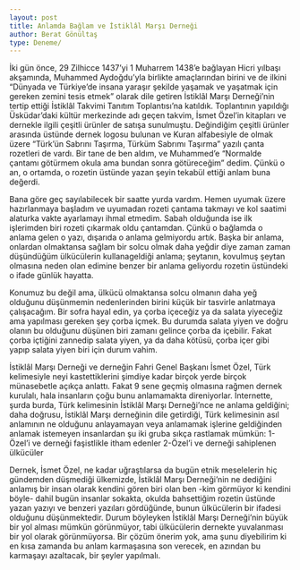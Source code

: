 ```yaml
---
layout: post
title: Anlamda Bağlam ve İstiklâl Marşı Derneği
author: Berat Gönültaş
type: Deneme/
---
```

İki gün önce, 29 Zilhicce 1437’yi 1 Muharrem 1438’e bağlayan Hicri yılbaşı akşamında, Muhammed Aydoğdu’yla birlikte amaçlarından birini ve de ilkini “Dünyada ve Türkiye’de insana yaraşır şekilde yaşamak ve yaşatmak için gereken zemini tesis etmek” olarak dile getiren İstiklâl Marşı Derneği’nin tertip ettiği İstiklâl Takvimi Tanıtım Toplantısı’na katıldık. Toplantının yapıldığı Üsküdar’daki kültür merkezinde adı geçen takvim, İsmet Özel’in kitapları ve dernekle ilgili çeşitli ürünler de satışa sunulmuştu. Değindiğim çeşitli ürünler arasında üstünde dernek logosu bulunan ve Kuran alfabesiyle de olmak üzere “Türk’ün Sabrını Taşırma, Türküm Sabrımı Taşırma” yazılı çanta rozetleri de vardı. Bir tane de ben aldım, ve Muhammed’e “Normalde çantamı götürmem okula ama bundan sonra götüreceğim” dedim. Çünkü o an, o ortamda, o rozetin üstünde yazan şeyin tekabül ettiği anlam buna değerdi.

Bana göre geç sayılabilecek bir saatte yurda vardım. Hemen uyumak üzere hazırlanmaya başladım ve uyumadan rozeti çantama takmayı ve kol saatimi alaturka vakte ayarlamayı ihmal etmedim. Sabah olduğunda ise ilk işlerimden biri rozeti çıkarmak oldu çantamdan.  Çünkü o bağlamda o anlama gelen o yazı, dışarıda o anlama gelmiyordu artık. Başka bir anlama, onlardan olmaktansa sağlam bir solcu olmak daha yeğdir diye zaman zaman düşündüğüm ülkücülerin kullanageldiği anlama; şeytanın, kovulmuş şeytan olmasına neden olan edimine benzer bir anlama geliyordu rozetin üstündeki o ifade günlük hayatta.

Konumuz bu değil ama, ülkücü olmaktansa solcu olmanın daha yeğ olduğunu düşünmemin nedenlerinden birini küçük bir tasvirle anlatmaya çalışacağım. Bir sofra hayal edin, ya çorba içeceğiz ya da salata  yiyeceğiz ama yapılması gereken şey çorba içmek. Bu durumda salata yiyen ve doğru olanın bu olduğunu düşünen biri zamanı gelince çorba da içebilir. Fakat çorba içtiğini zannedip salata yiyen, ya da daha kötüsü, çorba içer gibi yapıp salata yiyen biri için durum vahim.

İstiklâl Marşı Derneği ve derneğin Fahri Genel Başkanı İsmet Özel, Türk kelimesiyle neyi kastettiklerini şimdiye kadar birçok yerde birçok münasebetle açıkça anlattı. Fakat 9 sene geçmiş olmasına rağmen dernek kurulalı, hala insanların çoğu bunu anlamamakta direniyorlar. İnternette, şurda burda, Türk kelimesinin İstiklâl Marşı Derneği’nce ne anlama geldiğini; daha doğrusu, İstiklâl Marşı derneğinin dile getirdiği, Türk kelimesinin asıl anlamının ne olduğunu anlayamayan veya anlamamak işlerine geldiğinden anlamak istemeyen insanlardan şu iki gruba sıkça rastlamak mümkün: 1-Özel’i ve derneği faşistlikle itham edenler 2-Özel’i ve derneği sahiplenen ülkücüler

Dernek, İsmet Özel, ne kadar uğraştılarsa da bugün etnik meselelerin hiç gündemden düşmediği ülkemizde, İstiklâl Marşı Derneği’nin ne dediğini anlamış bir insan olarak kendini gören biri olan ben -kim görmüyor ki kendini böyle- dahil bugün insanlar sokakta, okulda bahsettiğim rozetin üstünde yazan yazıyı ve benzeri yazıları gördüğünde, bunun ülkücülerin bir ifadesi olduğunu düşünmektedir. Durum böyleyken İstiklâl Marşı Derneği’nin büyük bir yol alması mümkün görünmüyor, tabi ülkücülerin dernekte yuvalanması bir yol olarak görünmüyorsa. Bir çözüm önerim yok, ama şunu diyebilirim ki en kısa zamanda bu anlam karmaşasına son verecek, en azından bu karmaşayı azaltacak, bir şeyler yapılmalı.
